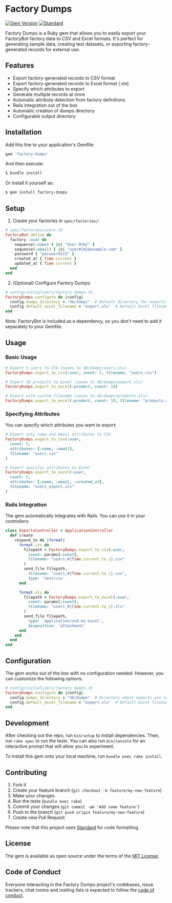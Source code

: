 # Factory Dumps

[![Gem Version](https://badge.fury.io/rb/factory-dumps.svg)](https://badge.fury.io/rb/factory-dumps)
[![Standard](https://img.shields.io/badge/code_style-standard-brightgreen.svg)](https://github.com/standardrb/standard)

Factory Dumps is a Ruby gem that allows you to easily export your FactoryBot factory data to CSV and Excel formats. It's perfect for generating sample data, creating test datasets, or exporting factory-generated records for external use.

## Features

- Export factory-generated records to CSV format
- Export factory-generated records to Excel format (.xls)
- Specify which attributes to export
- Generate multiple records at once
- Automatic attribute detection from factory definitions
- Rails integration out of the box
- Automatic creation of dumps directory
- Configurable output directory

## Installation

Add this line to your application's Gemfile:

```ruby
gem 'factory-dumps'
```

And then execute:

```bash
$ bundle install
```

Or install it yourself as:

```bash
$ gem install factory-dumps
```

## Setup

1. Create your factories in `spec/factories/`:

```ruby
# spec/factories/users.rb
FactoryBot.define do
  factory :user do
    sequence(:name) { |n| "User #{n}" }
    sequence(:email) { |n| "user#{n}@example.com" }
    password { "password123" }
    created_at { Time.current }
    updated_at { Time.current }
  end
end
```

2. (Optional) Configure Factory Dumps:

```ruby
# config/initializers/factory_dumps.rb
FactoryDumps.configure do |config|
  config.dumps_directory = "db/dumps"  # Default directory for exports
  config.default_excel_filename = "export.xls"  # Default Excel filename
end
```

Note: FactoryBot is included as a dependency, so you don't need to add it separately to your Gemfile.

## Usage

### Basic Usage

```ruby
# Export 5 users to CSV (saves to db/dumps/users.csv)
FactoryDumps.export_to_csv(:user, count: 5, filename: "users.csv")

# Export 10 products to Excel (saves to db/dumps/export.xls)
FactoryDumps.export_to_excel(:product, count: 10)

# Export with custom filename (saves to db/dumps/products.xls)
FactoryDumps.export_to_excel(:product, count: 10, filename: "products.xls")
```

### Specifying Attributes

You can specify which attributes you want to export:

```ruby
# Export only name and email attributes to CSV
FactoryDumps.export_to_csv(:user, 
  count: 5,
  attributes: [:name, :email],
  filename: "users.csv"
)

# Export specific attributes to Excel
FactoryDumps.export_to_excel(:user,
  count: 5,
  attributes: [:name, :email, :created_at],
  filename: "users_export.xls"
)
```

### Rails Integration

The gem automatically integrates with Rails. You can use it in your controllers:

```ruby
class ExportsController < ApplicationController
  def create
    respond_to do |format|
      format.csv do
        filepath = FactoryDumps.export_to_csv(:user, 
          count: params[:count],
          filename: "users_#{Time.current.to_i}.csv"
        )
        send_file filepath,
          filename: "users_#{Time.current.to_i}.csv",
          type: 'text/csv'
      end

      format.xls do
        filepath = FactoryDumps.export_to_excel(:user, 
          count: params[:count],
          filename: "users_#{Time.current.to_i}.xls"
        )
        send_file filepath,
          type: 'application/vnd.ms-excel',
          disposition: 'attachment'
      end
    end
  end
end
```

## Configuration

The gem works out of the box with no configuration needed. However, you can customize the following options:

```ruby
# config/initializers/factory_dumps.rb
FactoryDumps.configure do |config|
  config.dumps_directory = "db/dumps"  # Directory where exports are saved
  config.default_excel_filename = "export.xls"  # Default Excel filename
end
```

## Development

After checking out the repo, run `bin/setup` to install dependencies. Then, run `rake spec` to run the tests. You can also run `bin/console` for an interactive prompt that will allow you to experiment.

To install this gem onto your local machine, run `bundle exec rake install`.

## Contributing

1. Fork it
2. Create your feature branch (`git checkout -b feature/my-new-feature`)
3. Make your changes
4. Run the tests (`bundle exec rake`)
5. Commit your changes (`git commit -am 'Add some feature'`)
6. Push to the branch (`git push origin feature/my-new-feature`)
7. Create new Pull Request

Please note that this project uses [Standard](https://github.com/standardrb/standard) for code formatting.

## License

The gem is available as open source under the terms of the [MIT License](https://opensource.org/licenses/MIT).

## Code of Conduct

Everyone interacting in the Factory Dumps project's codebases, issue trackers, chat rooms and mailing lists is expected to follow the [code of conduct](CODE_OF_CONDUCT.md). 